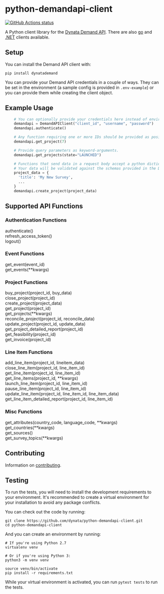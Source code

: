 # python-demandapi-client

<a href="https://github.com/dynata/python-demandapi-client/actions?query=branch%3Adev"><img alt="GitHub Actions status" src="https://github.com/dynata/python-demandapi-client/workflows/python-tests/badge.svg"></a>

A Python client library for the [Dynata Demand API](https://developers.dynata.com/). There are also [go](https://github.com/researchnow/go-samplifyapi-client) and [.NET](https://github.com/researchnow/dotnet-samplifyapi-client) clients available.

## Setup

You can install the Demand API client with:

    pip install dynatademand

You can provide your Demand API credentials in a couple of ways. They can be set in the environment (a sample config is provided in `.env-example`) or you can provide them while creating the client object.

## Example Usage

```python
    # You can optionally provide your credentials here instead of environment variables.
    demandapi = DemandAPIClient("client_id", "username", "password")
    demandapi.authenticate()

    # Any function requiring one or more IDs should be provided as positional arguments.
    demandapi.get_project(7)

    # Provide query parameters as keyword-arguments.
    demandapi.get_projects(state="LAUNCHED")

    # Functions that send data in a request body accept a python dictionary.
    # Your data will be validated against the schemas provided in the Demand API documentation.
    project_data = {
      'title': 'My New Survey',
      ...
    }
    demandapi.create_project(project_data)
```

## Supported API Functions

### Authentication Functions

authenticate()  
refresh_access_token()  
logout()  

### Event Functions

get_event(event_id)  
get_events(\*\*kwargs)  

### Project Functions

buy_project(project_id, buy_data)  
close_project(project_id)  
create_project(project_data)  
get_project(project_id)  
get_projects(\*\*kwargs)  
reconcile_project(project_id, reconcile_data)  
update_project(project_id, update_data)  
get_project_detailed_report(project_id)  
get_feasibility(project_id)  
get_invoice(project_id)  

### Line Item Functions

add_line_item(project_id, lineitem_data)  
close_line_item(project_id, line_item_id)  
get_line_item(project_id, line_item_id)  
get_line_items(project_id, \*\*kwargs)  
launch_line_item(project_id, line_item_id)  
pause_line_item(project_id, line_item_id)  
update_line_item(project_id, line_item_id, line_item_data)  
get_line_item_detailed_report(project_id, line_item_id)  

### Misc Functions

get_attributes(country_code, language_code, \*\*kwargs)  
get_countries(\*\*kwargs)  
get_sources()  
get_survey_topics(\*\*kwargs)  

## Contributing

Information on [contributing](CONTRIBUTING.md).

## Testing

To run the tests, you will need to install the development requirements to your environment. It's recommended to create a virtual environment for your installation to avoid any package conflicts.

You can check out the code by running:

    git clone https://github.com/dynata/python-demandapi-client.git
    cd python-demandapi-client

And you can create an environment by running:

    # If you're using Python 2.7
    virtualenv venv

    # Or if you're using Python 3:
    python3 -m venv venv

    source venv/bin/activate
    pip install -r requirements.txt

While your virtual environment is activated, you can run `pytest tests` to run the tests.
